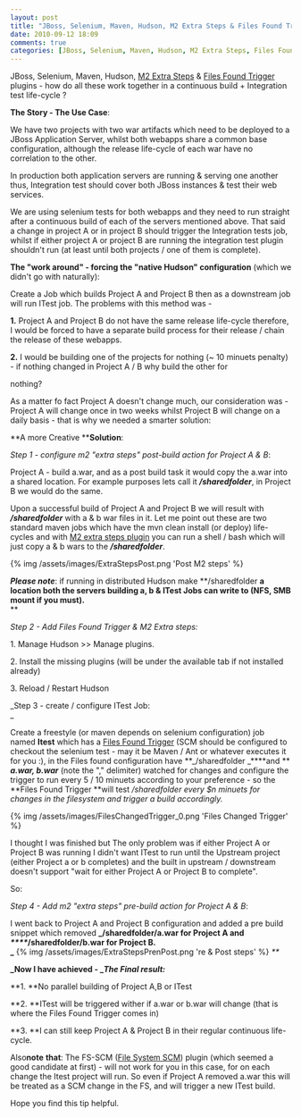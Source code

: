 ```yaml
---
layout: post                                                                  
title: "JBoss, Selenium, Maven, Hudson, M2 Extra Steps & Files Found Trigger plugins playing well together"
date: 2010-09-12 18:09                                                         
comments: true                                                                 
categories: [JBoss, Selenium, Maven, Hudson, M2 Extra Steps, Files Found Trigger, Hudson plugins ]
---    
```


JBoss, Selenium, Maven, Hudson, [M2 Extra Steps][0] & [Files Found Trigger][1] plugins - how do all these work together in a continuous build + Integration test life-cycle ? 

**The Story - The Use Case**: 

We have two projects with two war artifacts which need to be deployed to a JBoss Application Server, whilst both webapps share a common base configuration, although the release life-cycle of each war have no correlation to the other. 

In production both application servers are running & serving one another thus, Integration test should cover both JBoss instances & test their web services. 

We are using selenium tests for both webapps and they need to run straight after a continuous build of each of the servers mentioned above. That said a change in project A or in project B should trigger the Integration tests job, whilst if either project A or project B are running the integration test plugin shouldn't run (at least until both projects / one of them is complete). 

**The "work around" - forcing the "native Hudson" configuration** (which we didn't go with naturally): 
<!-- more -->

Create a Job which builds Project A and Project B then as a downstream job will run ITest job. The problems with this method was - 

**1\.** Project A and Project B do not have the same release life-cycle therefore, I would be forced to have a separate build process for their release / chain the release of these webapps. 

**2\.** I would be building one of the projects for nothing (~ 10 minuets penalty) - if nothing changed in Project A / B why build the other for 

nothing? 

As a matter fo fact Project A doesn't change much, our consideration was - Project A will change once in two weeks whilst Project B will change on a daily basis - that is why we needed a smarter solution: 

**A more Creative ****Solution**: 

_Step 1 - configure m2 "extra steps" post-build action for Project A & B_: 

Project A - build a.war, and as a post build task it would copy the a.war into a shared location. For example purposes lets call it _**/sharedfolder**_, in Project B we would do the same. 

Upon a successful build of Project A and Project B we will result with _**/sharedfolder**_ with a & b war files in it. Let me point out these are two standard maven jobs which have the mvn clean install (or deploy) life-cycles and with [M2 extra steps plugin][0] you can run a shell / bash which will just copy a & b wars to the **_/sharedfolder_**. 

{% img /assets/images/ExtraStepsPost.png 'Post M2 steps' %}

_**Please note**_: if running in distributed Hudson make **/sharedfolder **a location both the servers building a, b & ITest Jobs can write to (NFS, SMB mount if you must).**  
** 

_Step 2 - Add Files Found Trigger & M2 Extra steps:_ 

1\. Manage Hudson \>\> Manage plugins. 

2\. Install the missing plugins (will be under the available tab if not installed already) 

3\. Reload / Restart Hudson 

_Step 3 - create / configure ITest Job:  
_ 

Create a freestyle (or maven depends on selenium configuration) job named **Itest** which has a [Files Found Trigger][1] (SCM should be configured to checkout the selenium test - may it be Maven / Ant or whatever executes it for you :), in the Files found configuration have **_/sharedfolder _****and ** _**a.war, b.war**_ (note the "," delimiter) watched for changes and configure the trigger to run every 5 / 10 minuets according to your preference - so the **Files Found Trigger **will test _/sharedfolder every $n minuets for changes in the filesystem and trigger a build accordingly._ 

{% img /assets/images/FilesChangedTrigger_0.png 'Files Changed Trigger' %}

I thought I was finished but The only problem was if either Project A or Project B was running I didn't want ITest to run until the Upstream project (either Project a  or b completes) and the built in upstream / downstream doesn't support "wait for either Project A or Project B to complete". 

So: 

_Step 4 - Add m2 "extra steps" pre-build action_ _for Project A & B_: 

I went back to Project A and Project B configuration and added a pre build snippet which removed **_/sharedfolder/a.war for Project A and _****_/sharedfolder/b.war for Project B.  
_** 
{% img /assets/images/ExtraStepsPrenPost.png 're & Post steps' %}
_**_ 

**_Now I have achieved - _**_**_The Final result_**_**_:_** 

**1\. **No parallel building of Project A,B or ITest 

**2\. **ITest will be triggered wither if a.war or b.war will change (that is where the Files Found Trigger comes in) 

**3\. **I can still keep Project A & Project B in their regular continuous life-cycle. 

Also**note** **that**: The FS-SCM ([File System SCM][2]) plugin (which seemed a good candidate at first) - will not work for you in this case, for on each change the Itest project will run. So even if Project A removed a.war this will be treated as a SCM change in the FS, and will trigger a new ITest build. 

Hope you find this tip helpful.

[0]: http://wiki.hudson-ci.org/display/HUDSON/M2+Extra+Steps+Plugin
[1]: http://wiki.hudson-ci.org/display/HUDSON/Files+Found+Trigger
[2]: http://wiki.hudson-ci.org/display/HUDSON/File+System+SCM
